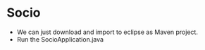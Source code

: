 # Socio

- We can just download and import to eclipse as Maven project.
- Run the SocioApplication.java
